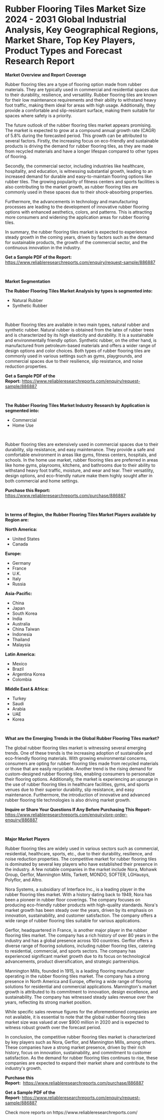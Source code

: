 <p><h1>Rubber Flooring Tiles Market Size 2024 - 2031 Global Industrial Analysis, Key Geographical Regions, Market Share, Top Key Players, Product Types and Forecast Research Report</h1></p><p><strong>Market Overview and Report Coverage</strong></p>
<p><p>Rubber flooring tiles are a type of flooring option made from rubber materials. They are typically used in commercial and residential spaces due to their durability, resilience, and versatility. Rubber flooring tiles are known for their low maintenance requirements and their ability to withstand heavy foot traffic, making them ideal for areas with high usage. Additionally, they provide a comfortable and slip-resistant surface, making them suitable for spaces where safety is a priority.</p><p>The future outlook of the rubber flooring tiles market appears promising. The market is expected to grow at a compound annual growth rate (CAGR) of 5.8% during the forecasted period. This growth can be attributed to several factors. Firstly, the increasing focus on eco-friendly and sustainable products is driving the demand for rubber flooring tiles, as they are made from recycled materials and have a longer lifespan compared to other types of flooring.</p><p>Secondly, the commercial sector, including industries like healthcare, hospitality, and education, is witnessing substantial growth, leading to an increased demand for durable and easy-to-maintain flooring options like rubber tiles. The growing popularity of fitness centers and sports facilities is also contributing to the market growth, as rubber flooring tiles are commonly used in these spaces due to their shock-absorbing properties.</p><p>Furthermore, the advancements in technology and manufacturing processes are leading to the development of innovative rubber flooring options with enhanced aesthetics, colors, and patterns. This is attracting more consumers and widening the application areas for rubber flooring tiles.</p><p>In summary, the rubber flooring tiles market is expected to experience steady growth in the coming years, driven by factors such as the demand for sustainable products, the growth of the commercial sector, and the continuous innovation in the industry.</p></p>
<p><strong>Get a Sample PDF of the Report:</strong> <a href="https://www.reliableresearchreports.com/enquiry/request-sample/886887">https://www.reliableresearchreports.com/enquiry/request-sample/886887</a></p>
<p>&nbsp;</p>
<p><strong>Market Segmentation</strong></p>
<p><strong>The Rubber Flooring Tiles Market Analysis by types is segmented into:</strong></p>
<p><ul><li>Natural Rubber</li><li>Synthetic Rubber</li></ul></p>
<p>&nbsp;</p>
<p><p>Rubber flooring tiles are available in two main types, natural rubber and synthetic rubber. Natural rubber is obtained from the latex of rubber trees and is characterized by its high elasticity and durability. It is a sustainable and environmentally friendly option. Synthetic rubber, on the other hand, is manufactured from petroleum-based materials and offers a wider range of design options and color choices. Both types of rubber flooring tiles are commonly used in various settings such as gyms, playgrounds, and commercial spaces due to their resilience, slip resistance, and noise reduction properties.</p></p>
<p><strong>Get a Sample PDF of the Report:</strong>&nbsp;<a href="https://www.reliableresearchreports.com/enquiry/request-sample/886887">https://www.reliableresearchreports.com/enquiry/request-sample/886887</a></p>
<p>&nbsp;</p>
<p><strong>The Rubber Flooring Tiles Market Industry Research by Application is segmented into:</strong></p>
<p><ul><li>Commercial</li><li>Home Use</li></ul></p>
<p>&nbsp;</p>
<p><p>Rubber flooring tiles are extensively used in commercial spaces due to their durability, slip resistance, and easy maintenance. They provide a safe and comfortable environment in areas like gyms, fitness centers, hospitals, and schools. In the home use market, rubber flooring tiles are preferred in areas like home gyms, playrooms, kitchens, and bathrooms due to their ability to withstand heavy foot traffic, moisture, and wear and tear. Their versatility, design options, and eco-friendly nature make them highly sought after in both commercial and home settings.</p></p>
<p><strong>Purchase this Report:</strong>&nbsp; <a href="https://www.reliableresearchreports.com/purchase/886887">https://www.reliableresearchreports.com/purchase/886887</a></p>
<p>&nbsp;</p>
<p><strong>In terms of Region, the Rubber Flooring Tiles Market Players available by Region are:</strong></p>
<p>
    <p> <strong> North America: </strong>
        <ul>
            <li>United States</li>
            <li>Canada</li>
        </ul>
        </p> 
    <p> <strong> Europe: </strong>
        <ul>
            <li>Germany</li>
            <li>France</li>
            <li>U.K.</li>
            <li>Italy</li>
            <li>Russia</li>
        </ul>
        </p> 
    <p> <strong> Asia-Pacific: </strong>
        <ul>
            <li>China</li>
            <li>Japan</li>
            <li>South Korea</li>
            <li>India</li>
            <li>Australia</li>
            <li>China Taiwan</li>
            <li>Indonesia</li>
            <li>Thailand</li>
            <li>Malaysia</li>
        </ul>
        </p> 
    <p> <strong> Latin America: </strong>
        <ul>
            <li>Mexico</li>
            <li>Brazil</li>
            <li>Argentina Korea</li>
            <li>Colombia</li>
        </ul>
        </p> 
    <p> <strong> Middle East & Africa: </strong>
        <ul>
            <li>Turkey</li>
            <li>Saudi</li>
            <li>Arabia</li>
            <li>UAE</li>
            <li>Korea</li>
        </ul>
    </p>
    </p>
<p>&nbsp;</p>
<p><strong>What are the Emerging Trends in the Global Rubber Flooring Tiles market?</strong></p>
<p><p>The global rubber flooring tiles market is witnessing several emerging trends. One of these trends is the increasing adoption of sustainable and eco-friendly flooring materials. With growing environmental concerns, consumers are opting for rubber flooring tiles made from recycled materials or those that are easily recyclable. Another trend is the rising demand for custom-designed rubber flooring tiles, enabling consumers to personalize their flooring options. Additionally, the market is experiencing an upsurge in the use of rubber flooring tiles in healthcare facilities, gyms, and sports venues due to their superior durability, slip resistance, and easy maintenance. Furthermore, the introduction of innovative and advanced rubber flooring tile technologies is also driving market growth.</p></p>
<p><strong>Inquire or Share Your Questions If Any Before Purchasing This Report</strong>- <a href="https://www.reliableresearchreports.com/enquiry/pre-order-enquiry/886887">https://www.reliableresearchreports.com/enquiry/pre-order-enquiry/886887</a></p>
<p>&nbsp;</p>
<p><strong>Major Market Players</strong></p>
<p><p>Rubber flooring tiles are widely used in various sectors such as commercial, residential, healthcare, sports, etc., due to their durability, resilience, and noise reduction properties. The competitive market for rubber flooring tiles is dominated by several key players who have established their presence in the industry. A few notable companies in the market include Nora, Mohawk Group, Gerflor, Mannington Mills, Tarkett, MONDO, SOFTER, LGHausys, Polyflor, and Altro.</p><p>Nora Systems, a subsidiary of Interface Inc., is a leading player in the rubber flooring tiles market. With a history dating back to 1949, Nora has been a pioneer in rubber floor coverings. The company focuses on producing eco-friendly rubber products with high-quality standards. Nora's market growth has been steady over the years, driven by its emphasis on innovation, sustainability, and customer satisfaction. The company offers a wide range of rubber flooring tiles suitable for various applications.</p><p>Gerflor, headquartered in France, is another major player in the rubber flooring tiles market. The company has a rich history of over 80 years in the industry and has a global presence across 100 countries. Gerflor offers a diverse range of flooring solutions, including rubber flooring tiles, catering to residential, commercial, and sports sectors. The company has experienced significant market growth due to its focus on technological advancements, product diversification, and strategic partnerships.</p><p>Mannington Mills, founded in 1915, is a leading flooring manufacturer operating in the rubber flooring tiles market. The company has a strong presence in North America and Europe, offering a wide range of flooring solutions for residential and commercial applications. Mannington's market growth is attributed to its commitment to innovation, design excellence, and sustainability. The company has witnessed steady sales revenue over the years, reflecting its strong market position.</p><p>While specific sales revenue figures for the aforementioned companies are not available, it is essential to note that the global rubber flooring tiles market size was valued at over $900 million in 2020 and is expected to witness robust growth over the forecast period.</p><p>In conclusion, the competitive rubber flooring tiles market is characterized by key players such as Nora, Gerflor, and Mannington Mills, among others. These companies have a strong market presence, driven by their rich history, focus on innovation, sustainability, and commitment to customer satisfaction. As the demand for rubber flooring tiles continues to rise, these companies are expected to expand their market share and contribute to the industry's growth.</p></p>
<p><strong>Purchase this Report:</strong>&nbsp;&nbsp;<a href="https://www.reliableresearchreports.com/purchase/886887">https://www.reliableresearchreports.com/purchase/886887</a></p>
<p></p>
<p><strong>Get a Sample PDF of the Report:</strong>&nbsp;<a href="https://www.reliableresearchreports.com/enquiry/request-sample/886887">https://www.reliableresearchreports.com/enquiry/request-sample/886887</a></p>
<p>Check more reports on https://www.reliableresearchreports.com/</p>